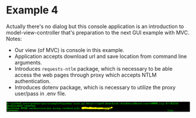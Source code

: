 # Example 4
Actually there's no dialog but this console application is an introduction to model-view-controller that's preparation to the next GUI example with MVC.
Notes:
* Our view (of MVC) is console in this example.
* Application accepts download url and save location from command line arguments.
* Introduces `requests-ntlm` package, which is necessary to be able access the web pages through proxy which accepts NTLM authentication.
* Introduces dotenv package, which is necessary to utilize the proxy user/pass in .env file.

![alt text](https://raw.githubusercontent.com/aliakyurek/python-gui/master/example4/image.png)
